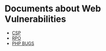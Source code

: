 # Documents about Web Vulnerabilities
* [CSP](https://github.com/quanght55/CTFWriteups/blob/master/Documents/CSP.md)
* [RPO](https://blog.innerht.ml/rpo-gadgets/)
* [PHP BUGS](https://github.com/Beep3r/php_bugs)